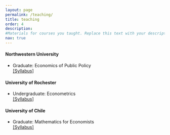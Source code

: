 ```yaml
---
layout: page
permalink: /teaching/
title: teaching
order: 4
description: 
#Materials for courses you taught. Replace this text with your description.
nav: true
---
```


#### Northwestern University
<ul>
<li> Graduate: Economics of Public Policy </li> <a href="{{ site.baseurl }}/assets/pdf/Syllabus_SEPOL401.pdf" target="_blank">[Syllabus]</a>
</ul>


#### University of Rochester
<ul>
<li> Undergraduate: Econometrics </li> <a href="{{ site.baseurl }}/assets/pdf/Eco231_syllabus.pdf" target="_blank">[Syllabus]</a>
</ul>


#### University of Chile  
<ul>
<li> Graduate: Mathematics for Economists </li> <a href="{{ site.baseurl }}/assets/pdf/syllabus-in700-Eng.pdf" target="_blank">[Syllabus]</a>

</ul>




